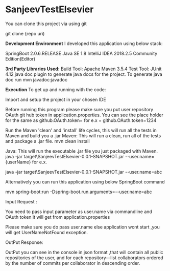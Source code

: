 # SanjeevTestElsevier

You can clone this project via using git

git clone {repo uri)

**Development Environment**
I developed this application using below stack:

SpringBoot 2.0.6.RELEASE
Java SE 1.8
IntelliJ IDEA 2018.2.5 Community Edition(Editor)

**3rd Party Libraries Used:**
Build Tool: Apache Maven 3.5.4
Test Tool: JUnit 4.12
java doc plugin to generate java docs for the project. To generate java doc run mvn javadoc:javadoc

**Execution**
To get up and running with the code:

Import and setup the project in your chosen IDE

Before running this program please make sure you put user repository OAuth git hub token in application.properties.
You can see the place holder for the same as  github.OAuth.token=<token>
for e.x = github.OAuth.token=1234

Run the Maven 'clean' and 'install' life cycles, this will run all the tests in Maven and build you a .jar
Maven:
This will run a clean, run all of the tests and package a .jar file.
mvn clean install

Java:
This will run the executable .jar file you just packaged with Maven.
java -jar target\SanjeevTestElsevier-0.0.1-SNAPSHOT.jar --user.name={userName}
for e.x.

java -jar target\SanjeevTestElsevier-0.0.1-SNAPSHOT.jar --user.name=abc

Alternatively you can run this application using below SpringBoot command 

mvn spring-boot:run -Dspring-boot.run.arguments=--user.name=abc


Input Request :

You need to pass input parameter as user.name via commandline and OAuth token it will get from application.properties

Please make sure you do pass user.name else application wont start ,you will get UserNameNotFound exception.


OutPut Response:

OutPut you can see in the console in json format ,that will contain all public repositories of the user, and for each
 repository—list collaborators ordered by the number of commits per collaborator in descending order.
 
 
 

